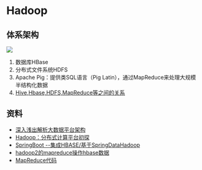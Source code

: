 # Hadoop

## 体系架构
![](http://www.36dsj.com/wp-content/uploads/2014/07/317.png)

1. 数据库HBase
1. 分布式文件系统HDFS
1. Apache Pig：提供类SQL语言（Pig Latin），通过MapReduce来处理大规模半结构化数据
1. [Hive,Hbase,HDFS,MapReduce等之间的关系](http://blog.csdn.net/xincai/article/details/71123653)

## 资料
* [深入浅出解析大数据平台架构](http://blog.csdn.net/hambition/article/details/70344841)
* [Hadoop：分布式计算平台初探](https://www.biaodianfu.com/hadoop.html)
* [SpringBoot --集成HBASE/基于SpringDataHadoop](http://blog.csdn.net/cwenao/article/details/57980188)
* [hadoop2的mapreduce操作hbase数据](https://www.cnblogs.com/mowei/p/6782132.html)
* [MapReduce代码](http://blog.csdn.net/a19881029/article/details/19070967)
